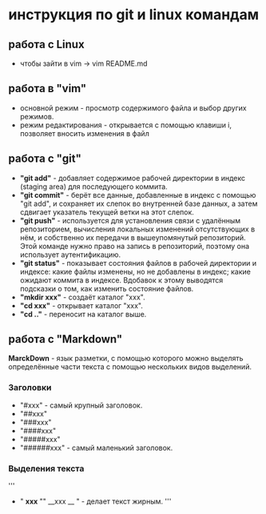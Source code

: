 # инструкция по git и linux командам
## работа с Linux
* чтобы зайти в vim -> vim README.md
 
   

## работа в "vim"
 * основной режим - просмотр содержимого файла и выбор других режимов.
 * режим редактирования - открывается с помощью клавиши i, позволяет вносить изменения в файл
## работа с "git"
* **"git add"** - добавляет содержимое рабочей директории в индекс (staging area) для последующего коммита.
* **"git commit"** - берёт все данные, добавленные в индекс с помощью "git add", и сохраняет их слепок во внутренней базе данных, а затем сдвигает указатель текущей ветки на этот слепок.
* **"git push"** - используется для установления связи с удалённым репозиторием, вычисления локальных изменений отсутствующих в нём, и собственно их передачи в вышеупомянутый репозиторий. Этой команде нужно право на запись в репозиторий, поэтому она использует аутентификацию.
* **"git status"** - показывает состояния файлов в рабочей директории и индексе: какие файлы изменены, но не добавлены в индекс; какие ожидают коммита в индексе. Вдобавок к этому выводятся подсказки о том, как изменить состояние файлов.
* **"mkdir xxx"** - создаёт каталог "xxx".
* **"cd xxx"** - открывает каталог "xxx".
* **"cd .."** - переносит на каталог выше.

## работа с "Markdown"
**MarckDown** - язык разметки, с помощью которого можно выделять определённые части текста с помощью нескольких видов выделений.
### Заголовки
* "#xxx" - самый крупный заголовок.
* "##xxx"
* "###xxx"
* "####xxx"
* "#####xxx"
* "######xxx" - самый маленький заголовок.
### Выделения текста
'''
* " **xxx** "\" __xxx __ " - делает текст жирным.
'''

